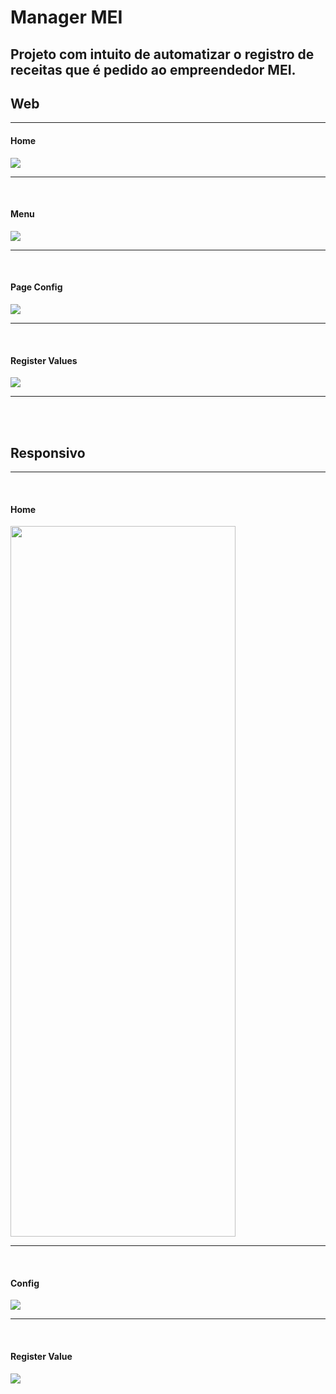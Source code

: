 # Manager MEI  
Projeto com intuito de automatizar o registro de receitas que é pedido ao empreendedor MEI.
--------------------


## Web  

-------------------


#### Home  


<img src="././src/assets/presentation/Main Box - Web.png">  


---

<br />

#### Menu

<img src="./src/assets/presentation/Menu.png" />

---

<br />

#### Page Config

<img src="./src/assets/presentation/Config - Web.png">

---

<br />

#### Register Values

<img src="./src/assets/presentation/Register Values - Web.png" />

---

<br /><br />

## Responsivo

---

<br />

#### Home 

<img src="./src/assets/presentation/Main Box - Mobile.png" width="360" height="1137"/>

---
<br />

#### Config 
<img src="./src/assets/presentation/Config - Mobile.png" />

<br />

---

<br />

#### Register Value
<img src="./src/assets/presentation/Register Values - Mobile.png" />